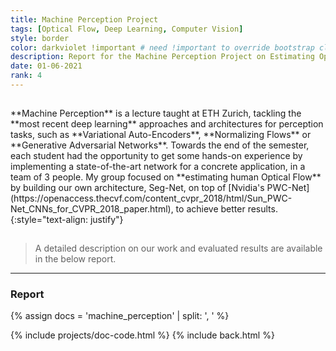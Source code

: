 ```yaml
---
title: Machine Perception Project
tags: [Optical Flow, Deep Learning, Computer Vision]
style: border
color: darkviolet !important # need !important to override bootstrap class
description: Report for the Machine Perception Project on Estimating Optical Flow
date: 01-06-2021
rank: 4
---
```


<hr style='visibility:hidden'>
**Machine Perception** is a lecture taught at ETH Zurich, tackling the **most recent deep learning** approaches and architectures for perception tasks, such as **Variational Auto-Encoders**, **Normalizing Flows** or **Generative Adversarial Networks**. Towards the end of the semester, each student had the opportunity to get some hands-on experience by implementing a state-of-the-art network for a concrete application, in a team of 3 people. My group focused on **estimating human Optical Flow** by building our own architecture, Seg-Net, on top of [Nvidia's PWC-Net](https://openaccess.thecvf.com/content_cvpr_2018/html/Sun_PWC-Net_CNNs_for_CVPR_2018_paper.html), to achieve better results.
{:style="text-align: justify"}
<hr style='visibility:hidden'>

> A detailed description on our work and evaluated results are available in the below report.

<hr style='height:{{site.height}}'>

### **Report**

{% assign docs = 'machine_perception' | split: ', ' %}

{% include projects/doc-code.html %}
{% include back.html %}